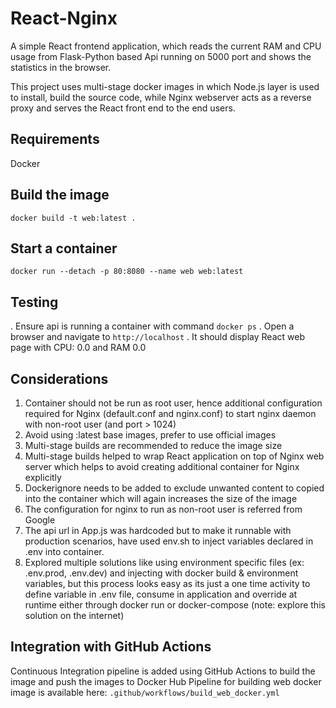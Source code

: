 # React-Nginx

A simple React frontend application, which reads the current RAM and CPU usage from Flask-Python based Api running on 5000 port and shows the statistics in the browser.

This project uses multi-stage docker images in which Node.js layer is used to install, build the source code, while Nginx webserver acts as a reverse proxy and serves the React front end to the end users.

## Requirements
Docker


## Build the image

```
docker build -t web:latest .
```

## Start a container

```
docker run --detach -p 80:8080 --name web web:latest
```

## Testing

. Ensure api is running a container with command `docker ps`
. Open a browser and navigate to `http://localhost`
. It should display React web page with CPU: 0.0 and RAM 0.0


## Considerations

1. Container should not be run as root user, hence additional configuration required for Nginx (default.conf and nginx.conf) to start nginx daemon with non-root user (and port > 1024)
2. Avoid using :latest base images, prefer to use official images
3. Multi-stage builds are recommended to reduce the image size
4. Multi-stage builds helped to wrap React application on top of Nginx web server which helps to avoid creating additional container for Nginx explicitly
5. Dockerignore needs to be added to exclude unwanted content to copied into the container which will again increases the size of the image
6. The configuration for nginx to run as non-root user is referred from Google
7. The api url in App.js was hardcoded but to make it runnable with production scenarios, have used env.sh to inject variables declared in .env into container.
8. Explored multiple solutions like using environment specific files (ex: .env.prod, .env.dev) and injecting with docker build & environment variables, but this process looks easy as its just a one time activity to define variable in .env file, consume in application and override at runtime either through docker run or docker-compose (note: explore this solution on the internet)


## Integration with GitHub Actions

Continuous Integration pipeline is added using GitHub Actions to build the image and push the images to Docker Hub
Pipeline for building web docker image is available here: `.github/workflows/build_web_docker.yml`